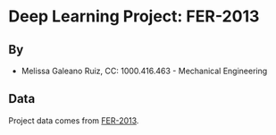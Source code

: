 # Deep Learning Project: FER-2013

## By
- Melissa Galeano Ruiz, CC: 1000.416.463  -  Mechanical Engineering 

## Data
Project data comes from [FER-2013](https://www.kaggle.com/datasets/msambare/fer2013).


